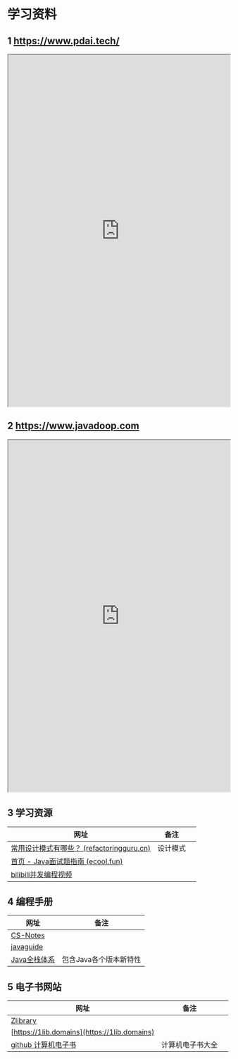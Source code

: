 # 学习资料

## 1 https://www.pdai.tech/
<iframe src="https://www.pdai.tech/"
    width="100%"
    height="800">
</iframe>


## 2 https://www.javadoop.com
<iframe
    width="100%"
    height="800"
    src="https://www.javadoop.com">
</iframe>



## 3 学习资源
| 网址                                                                                     | 备注             |     |
| ---------------------------------------------------------------------------------------- | ---------------- | --- |
| [常用设计模式有哪些？ (refactoringguru.cn)](https://refactoringguru.cn/design-patterns)  | 设计模式         |     |
| [首页 - Java面试题指南 (ecool.fun)](https://java.ecool.fun/)                             |                  |     |
| [bilibili并发编程视频](https://www.bilibili.com/video/BV1e44y1677h/?spm_id_from=333.788) |                  |     |



## 4 编程手册
| 网址                                                                | 备注                   |
| ------------------------------------------------------------------- | ---------------------- |
| [CS-Notes](https://cyc2018.github.io/CS-Notes/#/)                   |                        |
| [javaguide](https://javaguide.cn/)                                  |                        |
| [Java全栈体系](https://www.pdai.tech/md/java/java8up/java9-11.html) | 包含Java各个版本新特性 |




## 5 电子书网站
| 网址                                                     | 备注                 |     |
| -------------------------------------------------------- | ---------------- | --- |
| [Zlibrary](https://zh.booksc.eu/)                        |                  |     |
| [https://1lib.domains](https://1lib.domains)             |                  |     |
| [github 计算机电子书](https://github.com/zhangbc/eBooks) | 计算机电子书大全 |     |

